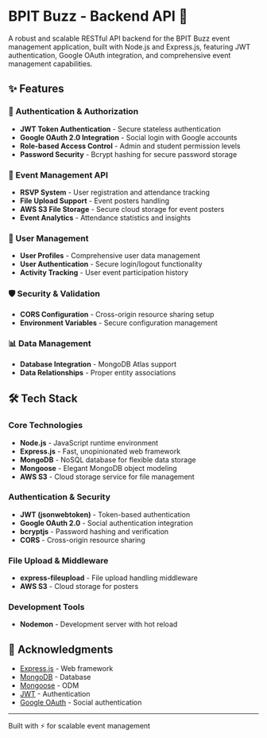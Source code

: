 # BPIT Buzz - Backend API 🚀

A robust and scalable RESTful API backend for the BPIT Buzz event management application, built with Node.js and Express.js, featuring JWT authentication, Google OAuth integration, and comprehensive event management capabilities.

## ✨ Features

### 🔐 Authentication & Authorization
- **JWT Token Authentication** - Secure stateless authentication
- **Google OAuth 2.0 Integration** - Social login with Google accounts
- **Role-based Access Control** - Admin and student permission levels
- **Password Security** - Bcrypt hashing for secure password storage

### 📅 Event Management API
- **RSVP System** - User registration and attendance tracking
- **File Upload Support** - Event posters handling
- **AWS S3 File Storage** - Secure cloud storage for event posters
- **Event Analytics** - Attendance statistics and insights

### 👥 User Management
- **User Profiles** - Comprehensive user data management
- **User Authentication** - Secure login/logout functionality
- **Activity Tracking** - User event participation history

### 🛡️ Security & Validation
- **CORS Configuration** - Cross-origin resource sharing setup
- **Environment Variables** - Secure configuration management

### 📊 Data Management
- **Database Integration** - MongoDB Atlas support
- **Data Relationships** - Proper entity associations

## 🛠️ Tech Stack

### Core Technologies
- **Node.js** - JavaScript runtime environment
- **Express.js** - Fast, unopinionated web framework
- **MongoDB** - NoSQL database for flexible data storage
- **Mongoose** - Elegant MongoDB object modeling
- **AWS S3** - Cloud storage service for file management

### Authentication & Security
- **JWT (jsonwebtoken)** - Token-based authentication
- **Google OAuth 2.0** - Social authentication integration
- **bcryptjs** - Password hashing and verification
- **CORS** - Cross-origin resource sharing

### File Upload & Middleware
- **express-fileupload** - File upload handling middleware
- **AWS S3** - Cloud storage for posters

### Development Tools
- **Nodemon** - Development server with hot reload


## 🙏 Acknowledgments

- [Express.js](https://expressjs.com/) - Web framework
- [MongoDB](https://www.mongodb.com/) - Database
- [Mongoose](https://mongoosejs.com/) - ODM
- [JWT](https://jwt.io/) - Authentication
- [Google OAuth](https://developers.google.com/identity/protocols/oauth2) - Social authentication

---

Built with ⚡ for scalable event management
